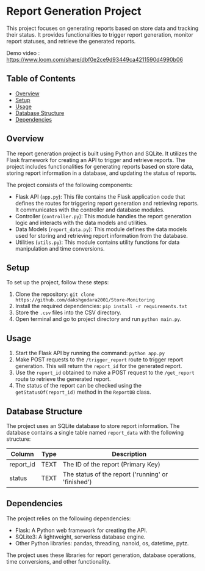 # Report Generation Project

This project focuses on generating reports based on store data and tracking their status. It provides functionalities to trigger report generation, monitor report statuses, and retrieve the generated reports.

Demo video : https://www.loom.com/share/dbf0e2ce9d93449ca4211590d4990b06

## Table of Contents
- [Overview](#overview)
- [Setup](#setup)
- [Usage](#usage)
- [Database Structure](#database-structure)
- [Dependencies](#dependencies)


## Overview

The report generation project is built using Python and SQLite. It utilizes the Flask framework for creating an API to trigger and retrieve reports. The project includes functionalities for generating reports based on store data, storing report information in a database, and updating the status of reports.

The project consists of the following components:
- Flask API (`app.py`): This file contains the Flask application code that defines the routes for triggering report generation and retrieving reports. It communicates with the controller and database modules.
- Controller (`controller.py`): This module handles the report generation logic and interacts with the data models and utilities.
- Data Models (`report_data.py`): This module defines the data models used for storing and retrieving report information from the database.
- Utilities (`utils.py`): This module contains utility functions for data manipulation and time conversions.

## Setup

To set up the project, follow these steps:

1. Clone the repository: `git clone https://github.com/dakshgodara2001/Store-Monitoring`
2. Install the required dependencies: `pip install -r requirements.txt`
3. Store the `.csv` files into the CSV directory.
4. Open terminal and go to project directory and run `python main.py`.

## Usage

1. Start the Flask API by running the command: `python app.py`
2. Make POST requests to the `/trigger_report` route to trigger report generation. This will return the `report_id` for the generated report.
3. Use the `report_id` obtained to make a POST request to the `/get_report` route to retrieve the generated report.
4. The status of the report can be checked using the `getStatusOf(report_id)` method in the `ReportDB` class.

## Database Structure

The project uses an SQLite database to store report information. The database contains a single table named `report_data` with the following structure:

| Column    | Type     | Description                                    |
|-----------|----------|------------------------------------------------|
| report_id | TEXT     | The ID of the report (Primary Key)              |
| status    | TEXT     | The status of the report ('running' or 'finished') |

## Dependencies

The project relies on the following dependencies:

- Flask: A Python web framework for creating the API.
- SQLite3: A lightweight, serverless database engine.
- Other Python libraries: pandas, threading, nanoid, os, datetime, pytz.

The project uses these libraries for report generation, database operations, time conversions, and other functionality.


